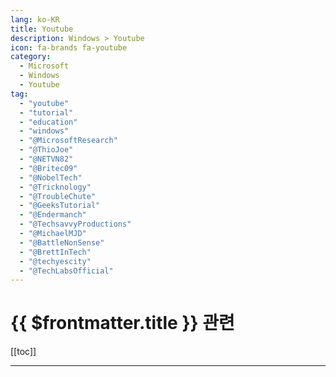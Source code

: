 ```yaml
---
lang: ko-KR
title: Youtube
description: Windows > Youtube
icon: fa-brands fa-youtube
category:
  - Microsoft
  - Windows
  - Youtube
tag: 
  - "youtube"
  - "tutorial"
  - "education"
  - "windows"
  - "@MicrosoftResearch"
  - "@ThioJoe"
  - "@NETVN82"
  - "@Britec09"
  - "@NobelTech"
  - "@Tricknology"
  - "@TroubleChute"
  - "@GeeksTutorial"
  - "@Endermanch"
  - "@TechsavvyProductions"
  - "@MichaelMJD"
  - "@BattleNonSense"
  - "@BrettInTech"
  - "@techyescity"
  - "@TechLabsOfficial"
---
```


# {{ $frontmatter.title }} 관련

[[toc]]

---

<MyYouTubeItems jsonName="yu-MicrosoftWindowsCommunity" /><!-- Windows community -->
<MyYouTubeItems jsonName="yu-MicrosoftDeveloper" /><!-- Microsoft Developer -->
<MyYouTubeItems jsonName="yu-MicrosoftResearch" /><!-- Microsoft Research -->
<MyYouTubeItems jsonName="yu-ThioJoe" /><!-- ThioJoe -->
<MyYouTubeItems jsonName="yu-NETVN82" /><!-- NETVN -->
<MyYouTubeItems jsonName="yu-Britec09" /><!-- Britec09 -->
<MyYouTubeItems jsonName="yu-NobelTech" /><!-- Nobel Tech -->
<MyYouTubeItems jsonName="yu-Tricknology" /><!-- Tricknology -->
<MyYouTubeItems jsonName="yu-TroubleChute" /><!-- TroubleChute -->
<MyYouTubeItems jsonName="yu-GeeksTutorial" /><!-- Geeks Tutorial -->
<MyYouTubeItems jsonName="yu-Endermanch" /><!-- Enderman -->
<MyYouTubeItems jsonName="yu-TechsavvyProductions" /><!-- TechsavvyProductions -->
<MyYouTubeItems jsonName="yu-MichaelMJD" /><!-- Michael MJD -->
<MyYouTubeItems jsonName="yu-BattleNonSense" /><!-- Battle(non)Sense -->
<MyYouTubeItems jsonName="yu-BrettInTech" /><!-- Brett In Tech -->
<MyYouTubeItems jsonName="yu-techyescity" /><!-- Tech YES City -->
<MyYouTubeItems jsonName="yu-TechLabsOfficial" /><!-- Tech Labs -->
<MyYouTubeItems jsonName="yu-TanjimTheTechGuy" /><!-- Tanjim The Tech Guy -->
<MyYouTubeItems jsonName="yu-user-ks4vb3cv9p" /><!-- 컴테크 -->
<MyYouTubeItems jsonName="yu-windowsforumkr" /><!-- 윈도우 포럼 -->
<MyYouTubeItems jsonName="yu-prydev" /><!-- Prydev -->
<MyYouTubeItems jsonName="yu-bubhub10" /><!-- bub hub -->
<MyYouTubeItems jsonName="yu-Adamant_IT" /><!-- Adamant IT -->
<MyYouTubeItems jsonName="yu-comssabu" /><!-- 컴싸부 -->
<MyYouTubeItems jsonName="yu-nirlichtman" /><!-- Nir Lichtman -->
<MyYouTubeItems jsonName="yu-Tips2Fix" /><!-- Tips 2 Fix -->
<MyYouTubeItems jsonName="yu-MikeTholfsen" /><!-- Mike Tholfsen -->
<MyYouTubeItems jsonName="yu-masterbot" /><!-- 마스터봇 -->
<MyYouTubeItems jsonName="yu-ringring_creator" /><!-- RingRing -->
<MyYouTubeItems jsonName="yu-quickandeasytools" /><!-- Quick and Easy Tools -->
<MyYouTubeItems jsonName="yu-tongguni" /><!-- 통구니TV -->
<MyYouTubeItems jsonName="yu-TechEnthusiastOfficial" /><!-- Tech Enthusiast -->
<MyYouTubeItems jsonName="yu-chmtech" /><!-- CHM Tech -->
<MyYouTubeItems jsonName="yu-GeekyScript" /><!-- Geeky Script -->
<MyYouTubeItems jsonName="yu-neonchang" /><!-- 모바일랩 -->
<MyYouTubeItems jsonName="yu-Aleksey_Konovalov" /><!-- Aleksey Konovalov -->
<MyYouTubeItems jsonName="yu-HandyAndyTechTips" /><!-- HandyAndy Tech Tips -->
<MyYouTubeItems jsonName="yu-freedosproject" /><!-- FreeDOS -->
<MyYouTubeItems jsonName="yu-techquickie" /><!-- Techquickie -->
<MyYouTubeItems jsonName="yu-teksyndicate" /><!-- Tek Syndicate -->
<MyYouTubeItems jsonName="yu-THEPHINTAGECOLLECTOR" /><!-- THE PHINTAGE COLLECTOR -->
<MyYouTubeItems jsonName="yu-ThisWeekinIT" /><!-- This Week in IT -->
<MyYouTubeItems jsonName="yu-comtechGoodInfo" /><!-- 컴테크 -->

<TagLinks />